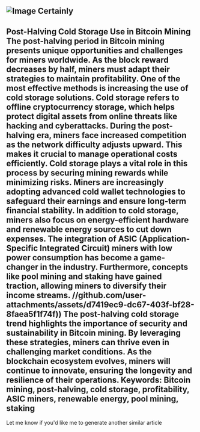 
![Image](https://github.com/user-attachments/assets/d7419ec9-dc67-403f-bf28-8faea5f1f74f)
Certainly
---
**Post-Halving Cold Storage Use in Bitcoin Mining**
The post-halving period in Bitcoin mining presents unique opportunities and challenges for miners worldwide. As the block reward decreases by half, miners must adapt their strategies to maintain profitability. One of the most effective methods is increasing the use of cold storage solutions. Cold storage refers to offline cryptocurrency storage, which helps protect digital assets from online threats like hacking and cyberattacks.
During the post-halving era, miners face increased competition as the network difficulty adjusts upward. This makes it crucial to manage operational costs efficiently. Cold storage plays a vital role in this process by securing mining rewards while minimizing risks. Miners are increasingly adopting advanced cold wallet technologies to safeguard their earnings and ensure long-term financial stability.
In addition to cold storage, miners also focus on energy-efficient hardware and renewable energy sources to cut down expenses. The integration of ASIC (Application-Specific Integrated Circuit) miners with low power consumption has become a game-changer in the industry. Furthermore, concepts like pool mining and staking have gained traction, allowing miners to diversify their income streams.
 //github.com/user-attachments/assets/d7419ec9-dc67-403f-bf28-8faea5f1f74f))
The post-halving cold storage trend highlights the importance of security and sustainability in Bitcoin mining. By leveraging these strategies, miners can thrive even in challenging market conditions. As the blockchain ecosystem evolves, miners will continue to innovate, ensuring the longevity and resilience of their operations.
Keywords: Bitcoin mining, post-halving, cold storage, profitability, ASIC miners, renewable energy, pool mining, staking
--- 
Let me know if you'd like me to generate another similar article
